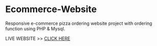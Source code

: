 # Ecommerce-Website
Responsive e-commerce pizza ordering website project with ordering function using PHP &amp; Mysql.

LIVE WEBSITE >> <a href="https://pizaranch.000webhostapp.com/">CLICK HERE</a>



